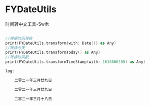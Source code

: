 # FYDateUtils
时间转中文工具-Swift

```swift
       
//根据时间转换
print(FYDateUtils.transform(with: Date()) as Any)
//转换今天   
print(FYDateUtils.transformToday() as Any)
//转换时间戳       
print(FYDateUtils.transformTimeStamp(with: 1616006305) as Any)

log:

	二零二一年三月廿九日

	二零二一年三月廿九日
				
	二零二一年三月十八日

```



